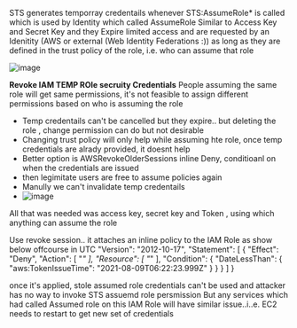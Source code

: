 STS generates temporray credentails whenever STS:AssumeRole* is called which is used by Identity which called AssumeRole
Similar to Access Key and Secret Key and they Expire
limited access and are requested by an Idenitity (AWS or external (Web Identity Federations :))
as long as they are defined in the trust policy of the role, i.e. who can assume that role

![image](https://user-images.githubusercontent.com/24499265/127251280-5f456537-f1a6-4521-8527-34894bcf6c6f.png)

**Revoke IAM TEMP ROle secruity Credentials**
People assuming the same role will get same permissions, it's not feasible to assign different permissions based on who is assuming the role
* Temp credentails can't be cancelled but they expire.. but deleting the role , change permission can do but not desirable
* Changing trust policy will only help while assuming hte role, once temp credentials are alrady provided, it doesnt help
* Better option is AWSRevokeOlderSessions inline Deny, conditioanl on when the credentials are issued
* then legimitate users are free to assume policies again
* Manully we can't invalidate temp credentails
* ![image](https://user-images.githubusercontent.com/24499265/127253216-24818372-eb45-43fb-8547-f8700b66a6d2.png)

All that was needed was access key, secret key and Token , using which anything can assume the role

Use revoke session.. it attaches an inline policy to the IAM Role as show below offcourse in UTC
    "Version": "2012-10-17",
    "Statement": [
        {
            "Effect": "Deny",
            "Action": [
                "*"
            ],
            "Resource": [
                "*"
            ],
            "Condition": {
                "DateLessThan": {
                    "aws:TokenIssueTime": "2021-08-09T06:22:23.999Z"
                }
            }
        }
    ]
}

once it's applied, stole assumed role credentials can't be used and attacker has no way to invoke STS assuemd role persmission
But any services which had called Assumed role on this IAM Role will have similar issue..i..e. EC2 needs to restart to  get new set of credentials

